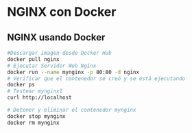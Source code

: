 # NGINX con Docker

## NGINX usando Docker

```bash
#Descargar imagen desde Docker Hub
docker pull nginx
# Ejecutar Servidor Web Nginx
docker run --name mynginx -p 80:80 -d nginx
# Verificar que el contenedor se creó y se está ejecutando
docker ps
# Testear mynginx1
curl http://localhost

# Detener y eliminar el contenedor mynginx
docker stop mynginx
docker rm mynginx
```

